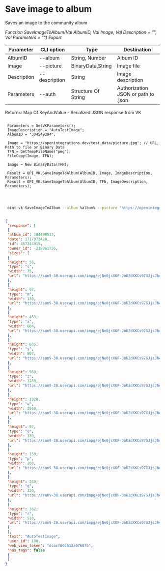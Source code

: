 ﻿---
sidebar_position: 8
---

# Save image to album
 Saves an image to the community album


*Function SaveImageToAlbum(Val AlbumID, Val Image, Val Description = "", Val Parameters = "") Export*

 | Parameter | CLI option | Type | Destination |
 |-|-|-|-|
 | AlbumID | --album | String, Number | Album ID |
 | Image | --picture | BinaryData,String | Image file |
 | Description | --description | String | Image description |
 | Parameters | --auth | Structure Of String | Authorization JSON or path to .json |

 
 Returns: Map Of KeyAndValue - Serialized JSON response from VK

```bsl title="Code example"
	
 Parameters = GetVKParameters();
 ImageDescription = "AutoTestImage";
 AlbumID = "304549394";
 
 Image = "https://openintegrations.dev/test_data/picture.jpg"; // URL, Path to file or Binary Data
 TFN = GetTempFileName("png");
 FileCopy(Image, TFN);
 
 Image = New BinaryData(TFN);
 
 Result = OPI_VK.SaveImageToAlbum(AlbumID, Image, ImageDescription, Parameters); 
 Result = OPI_VK.SaveImageToAlbum(AlbumID, TFN, ImageDescription, Parameters);
 
	
```

```sh title="CLI command example"
 
 oint vk SaveImageToAlbum --album %album% --picture "https://openintegrations.dev/test_data/picture.jpg" --description %description% --auth %auth%


```


```json title="Result"

{
 "response": [
 {
 "album_id": 304498513,
 "date": 1717072420,
 "id": 457244015,
 "owner_id": -218861756,
 "sizes": [
 {
 "height": 56,
 "type": "s",
 "width": 75,
 "url": "https://sun9-38.userapi.com/impg/ejNe0jcXKF-JoKZdXKCs97GJjsJh4ZGE0iH8KQ/88_4gS4JO3s.jpg?size=75x56&quality=96&sign=025829abd0851633ab894cc48e64dbbb&c_uniq_tag=2CLDgToJpt6arrVUiZQ9l04lyJ415VJvA6WDs7UOnoI&type=album"
 },
 {
 "height": 97,
 "type": "m",
 "width": 130,
 "url": "https://sun9-38.userapi.com/impg/ejNe0jcXKF-JoKZdXKCs97GJjsJh4ZGE0iH8KQ/88_4gS4JO3s.jpg?size=130x97&quality=96&sign=695e45c5d6322047a61314118cb57ef4&c_uniq_tag=cDuBpPHNopdt-Cizd6uRFsKIdW_Oui8oo7TYcflfRgE&type=album"
 },
 {
 "height": 453,
 "type": "x",
 "width": 604,
 "url": "https://sun9-38.userapi.com/impg/ejNe0jcXKF-JoKZdXKCs97GJjsJh4ZGE0iH8KQ/88_4gS4JO3s.jpg?size=604x453&quality=96&sign=13ca3aaef94483586ace112657fe8241&c_uniq_tag=_pon027js3STBAQDQY4UbPdMBOh0AzKmalzEJnHAb-8&type=album"
 },
 {
 "height": 605,
 "type": "y",
 "width": 807,
 "url": "https://sun9-38.userapi.com/impg/ejNe0jcXKF-JoKZdXKCs97GJjsJh4ZGE0iH8KQ/88_4gS4JO3s.jpg?size=807x605&quality=96&sign=ca6a02d61aa6e88bbd63631e32c49895&c_uniq_tag=NSEWtM7U9s0sKGN84elYe-6ayOzx8dJXPD5JxUFUSK8&type=album"
 },
 {
 "height": 960,
 "type": "z",
 "width": 1280,
 "url": "https://sun9-38.userapi.com/impg/ejNe0jcXKF-JoKZdXKCs97GJjsJh4ZGE0iH8KQ/88_4gS4JO3s.jpg?size=1280x960&quality=96&sign=b10c42d8778cd2ac306fdeed0d7c77e9&c_uniq_tag=OsjHk58Ztn163AK2vT9xOw8tz75w00HoqpQSzJ9DOzo&type=album"
 },
 {
 "height": 1920,
 "type": "w",
 "width": 2560,
 "url": "https://sun9-38.userapi.com/impg/ejNe0jcXKF-JoKZdXKCs97GJjsJh4ZGE0iH8KQ/88_4gS4JO3s.jpg?size=2560x1920&quality=96&sign=2b5cb4cd90cd4d100b394da5cd1d2540&c_uniq_tag=JXApXjELC3QaCHRgTV2wAZ9xT_1uGPHx2DnJ15ZrfqQ&type=album"
 },
 {
 "height": 97,
 "type": "o",
 "width": 130,
 "url": "https://sun9-38.userapi.com/impg/ejNe0jcXKF-JoKZdXKCs97GJjsJh4ZGE0iH8KQ/88_4gS4JO3s.jpg?size=130x97&quality=96&sign=695e45c5d6322047a61314118cb57ef4&c_uniq_tag=cDuBpPHNopdt-Cizd6uRFsKIdW_Oui8oo7TYcflfRgE&type=album"
 },
 {
 "height": 150,
 "type": "p",
 "width": 200,
 "url": "https://sun9-38.userapi.com/impg/ejNe0jcXKF-JoKZdXKCs97GJjsJh4ZGE0iH8KQ/88_4gS4JO3s.jpg?size=200x150&quality=96&sign=aea8308f1793d48319babde7d4cf7a2a&c_uniq_tag=0oVRnXvNOW_41uhPO1-daYe0KK2SgLDPeMJ4gk2Js5g&type=album"
 },
 {
 "height": 240,
 "type": "q",
 "width": 320,
 "url": "https://sun9-38.userapi.com/impg/ejNe0jcXKF-JoKZdXKCs97GJjsJh4ZGE0iH8KQ/88_4gS4JO3s.jpg?size=320x240&quality=96&sign=f3d612a2ac0b297964e48d1775fa0c70&c_uniq_tag=LAynb-BcGM4BS_ew4PYMa93V627AEj8nTMcnq8Wy5gY&type=album"
 },
 {
 "height": 382,
 "type": "r",
 "width": 510,
 "url": "https://sun9-38.userapi.com/impg/ejNe0jcXKF-JoKZdXKCs97GJjsJh4ZGE0iH8KQ/88_4gS4JO3s.jpg?size=510x382&quality=96&sign=88209c9869f3522afe0a292a5884e246&c_uniq_tag=eMrSiFeVaca-qCgJXIxD1U1wU6ZInBYxsJVHxKn8CbY&type=album"
 }
 ],
 "text": "AutoTestImage",
 "user_id": 100,
 "web_view_token": "dcacf60c612a67607b",
 "has_tags": false
 }
 ]
}

```
